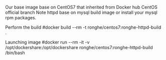 Our base image base on CentOS7 that inherited from Docker hub CentOS official branch
Note httpd base on mysql build image or install your mysql rpm packages.


Perform the build
#docker build --rm -t ronghe/centos7:ronghe-httpd-build .


Launching image
#docker run --rm -it -v /opt/dockershare:/opt/dockershare ronghe/centos7:ronghe-httpd-build /bin/bash
